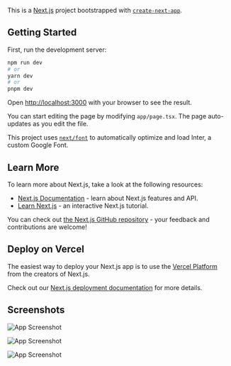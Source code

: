 This is a [Next.js](https://nextjs.org/) project bootstrapped with [`create-next-app`](https://github.com/vercel/next.js/tree/canary/packages/create-next-app).

## Getting Started

First, run the development server:

```bash
npm run dev
# or
yarn dev
# or
pnpm dev
```

Open [http://localhost:3000](http://localhost:3000) with your browser to see the result.

You can start editing the page by modifying `app/page.tsx`. The page auto-updates as you edit the file.

This project uses [`next/font`](https://nextjs.org/docs/basic-features/font-optimization) to automatically optimize and load Inter, a custom Google Font.

## Learn More

To learn more about Next.js, take a look at the following resources:

- [Next.js Documentation](https://nextjs.org/docs) - learn about Next.js features and API.
- [Learn Next.js](https://nextjs.org/learn) - an interactive Next.js tutorial.

You can check out [the Next.js GitHub repository](https://github.com/vercel/next.js/) - your feedback and contributions are welcome!

## Deploy on Vercel

The easiest way to deploy your Next.js app is to use the [Vercel Platform](https://vercel.com/new?utm_medium=default-template&filter=next.js&utm_source=create-next-app&utm_campaign=create-next-app-readme) from the creators of Next.js.

Check out our [Next.js deployment documentation](https://nextjs.org/docs/deployment) for more details.



## Screenshots

![App Screenshot](https://scontent.xx.fbcdn.net/v/t1.15752-9/436226890_739953928217395_7214508951722960015_n.png?_nc_cat=106&ccb=1-7&_nc_sid=5f2048&_nc_ohc=Z6tPxuhOMkcQ7kNvgE40T9l&_nc_ad=z-m&_nc_cid=0&_nc_ht=scontent.xx&oh=03_Q7cD1QG6Hyzb27ZQx73z8ZynTaG1nccWHpSNVy6w-3BmQQBnPA&oe=667D5863)

![App Screenshot](https://scontent.xx.fbcdn.net/v/t1.15752-9/441562147_1664385754331812_5042353778155966088_n.png?_nc_cat=106&ccb=1-7&_nc_sid=5f2048&_nc_ohc=59vBjsguR-0Q7kNvgFkkVmH&_nc_ad=z-m&_nc_cid=0&_nc_ht=scontent.xx&oh=03_Q7cD1QGT-Ypss4uM_VPrzz1t_kZTxau2ruzcs2GrKwBtnw-51A&oe=667D5F98)

![App Screenshot](https://scontent.xx.fbcdn.net/v/t1.15752-9/441075285_419193697739691_6593635213335484827_n.png?_nc_cat=103&ccb=1-7&_nc_sid=5f2048&_nc_ohc=K5XCP0S9sPwQ7kNvgG9CF5Q&_nc_ad=z-m&_nc_cid=0&_nc_ht=scontent.xx&oh=03_Q7cD1QEEvAeF1Y51RkzkbbaY3LmRr81D46Xy5WyOvd83YafWSQ&oe=667D5B72)
